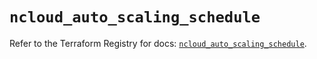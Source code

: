 # `ncloud_auto_scaling_schedule`

Refer to the Terraform Registry for docs: [`ncloud_auto_scaling_schedule`](https://registry.terraform.io/providers/navercloudplatform/ncloud/4.0.4/docs/resources/auto_scaling_schedule).

